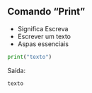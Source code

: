 ## Comando “Print”

- Significa Escreva
- Escrever um texto
- Aspas essenciais

```python
print("texto")
```

Saída:
```
texto
```
